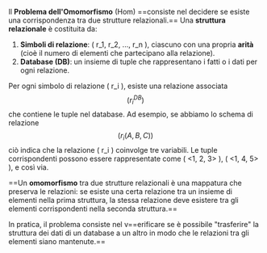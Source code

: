 Il **Problema dell'Omomorfismo** (Hom) ==consiste nel decidere se esiste una corrispondenza tra due strutture relazionali.== Una **struttura relazionale** è costituita da:

1. **Simboli di relazione**: \( r_1, r_2, ..., r_n \), ciascuno con una propria **arità** (cioè il numero di elementi che partecipano alla relazione).
2. **Database (DB)**: un insieme di tuple che rappresentano i fatti o i dati per ogni relazione.

Per ogni simbolo di relazione \( r_i \), esiste una relazione associata $$( r_i^{DB}) $$che contiene le tuple nel database. Ad esempio, se abbiamo lo schema di relazione $$( r_i(A, B, C) )$$ciò indica che la relazione \( r_i \) coinvolge tre variabili. Le tuple corrispondenti possono essere rappresentate come \( <1, 2, 3> \), \( <1, 4, 5> \), e così via.

==Un **omomorfismo** tra due strutture relazionali è una mappatura che preserva le relazioni: se esiste una certa relazione tra un insieme di elementi nella prima struttura, la stessa relazione deve esistere tra gli elementi corrispondenti nella seconda struttura.==

In pratica, il problema consiste nel v==erificare se è possibile "trasferire" la struttura dei dati di un database a un altro in modo che le relazioni tra gli elementi siano mantenute.==